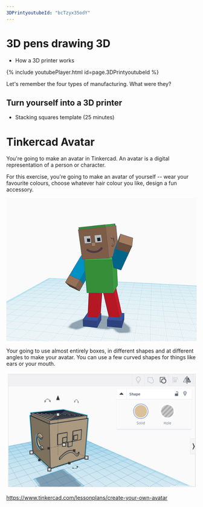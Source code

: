 ```yaml
---
3DPrintyoutubeId: "bcTzyx35odY"
---
```


# 3D pens drawing 3D

* How a 3D printer works

{% include youtubePlayer.html id=page.3DPrintyoutubeId %}

Let's remember the four types of manufacturing. What were they?

## Turn yourself into a 3D printer

* Stacking squares template (25 minutes)

# Tinkercad Avatar

You're going to make an avatar in Tinkercad. An avatar is a digital representation of a person or character.

For this exercise, you're going to make an avatar of yourself -- wear your favourite colours, choose whatever hair colour you like, design a fun accessory.

![Tinkercad Avatar](../assets/TinkercadAvatarExample.jpg)

Your going to use almost entirely boxes, in different shapes and at different angles to make your avatar. You can use a few curved shapes for things like ears or your mouth.

![Tinkercad Die](../assets/TinkercadFace.png)

https://www.tinkercad.com/lessonplans/create-your-own-avatar
